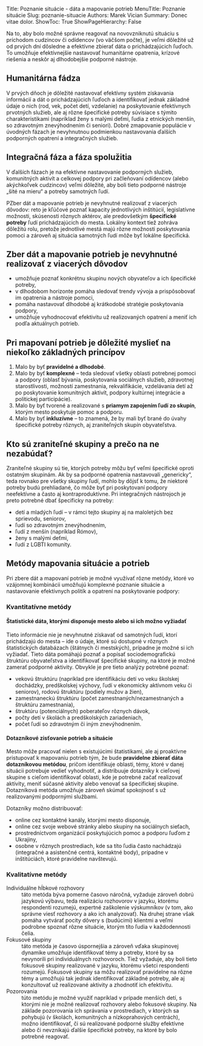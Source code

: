 Title: Poznanie situácie - dáta a mapovanie potrieb
MenuTitle: Poznanie situácie
Slug: poznanie-situacie
Authors: Marek Vician
Summary: Donec vitae dolor.
ShowToc: True
ShowPageHierarchy: False

Na to, aby bolo možné správne reagovať na novovzniknutú situáciu s príchodom cudzincov či odídencov (vo väčšom počte), je veľmi dôležité už od prvých dní dôsledne a efektívne zbierať dáta o prichádzajúcich ľuďoch. To umožňuje efektívnejšie nastavovať humanitárne opatrenia, krízové riešenia a neskôr aj dlhodobejšie podporné nástroje. 

## Humanitárna fádza

V prvých dňoch je dôležité nastavovať efektívny systém získavania informácií a dát o prichádzajúcich ľuďoch a identifikovať jednak základné údaje o nich (rod, vek, počet detí, vzdelanie) na poskytovanie efektívnych prvotných služieb, ale aj rôzne špecifické potreby súvisiace s týmito charakteristikami (napríklad ženy s malými deťmi, ľudia z etnických menšín, so zdravotným znevýhodnením či seniori). Dobré zmapovanie populácie v úvodných fázach je nevyhnutnou podmienkou nastavovania ďalších podporných opatrení a integračných služieb. 

## Integračná fáza a fáza spolužitia

V ďalších fázach je na efektívne nastavovanie podporných služieb, komunitných aktivít a celkovej podpory pri začleňovaní odídencov (alebo akýchkoľvek cudzincov) veľmi dôležité, aby boli tieto podporné nástroje „šité na mieru“ a potreby samotných ľudí. 

PZber dát a mapovanie potrieb je nevyhnutné realizovať z viacerých dôvodov:
reto je kľúčové poznať kapacity jednotlivých inštitúcií, legislatívne možnosti, skúsenosti rôznych aktérov, ale predovšetkým **špecifické potreby** ľudí prichádzajúcich do mesta. Lokálny kontext tiež zohráva dôležitú rolu, pretože jednotlivé mestá majú rôzne možnosti poskytovania pomoci a zároveň aj situácia samotných ľudí môže byť lokálne špecifická. 

<h2 data-toc-text="Dôvody mapovania potrieb">Zber dát a mapovanie potrieb je nevyhnutné realizovať z viacerých dôvodov</h2>

- umožňuje poznať konkrétnu skupinu nových obyvateľov a ich špecifické potreby,
- v dlhodobom horizonte pomáha sledovať trendy vývoja a prispôsobovať im opatrenia a nástroje pomoci,
- pomáha nastavovať dlhodobé aj krátkodobé stratégie poskytovania podpory,
- umožňuje vyhodnocovať efektivitu už realizovaných opatrení a meniť ich podľa aktuálnych potrieb.

<h2 data-toc-text="Princípy mapovania potrieb">Pri mapovaní potrieb je dôležité myslieť na niekoľko základných princípov</h2>

1. Malo by byť **pravidelné a dlhodobé**.
2. Malo by byť **komplexné** – teda sledovať všetky oblasti potrebnej pomoci a podpory (oblasť bývania, poskytovania sociálnych služieb, zdravotnej starostlivosti, možností zamestnania, rekvalifikácie, vzdelávania detí až po poskytovanie komunitných aktivít, podpory kultúrnej integrácie a politickej participácie).
3. Malo by byť tvorené a realizované s **priamym zapojením ľudí zo skupín**, ktorým mesto poskytuje pomoc a podporu.
4. Malo by byť **inkluzívne** – to znamená, že by mali byť brané do úvahy špecifické potreby rôznych, aj zraniteľných skupín obyvateľstva.

<h2 data-toc-text="Zraniteľné skupiny">Kto sú zraniteľné skupiny a prečo na ne nezabúdať?</h2>

Zraniteľné skupiny sú tie, ktorých potreby môžu byť veľmi špecifické oproti ostatným skupinám. Ak by sa podporné opatrenia nastavovali „genericky“, teda rovnako pre všetky skupiny ľudí, mohlo by dôjsť k tomu, že niektoré potreby budú prehliadané, čo môže byť pri poskytovaní podpory neefektívne a často aj kontraproduktívne. Pri integračných nástrojoch je preto potrebné dbať špecificky na potreby: 

- detí a mladých ľudí – v rámci tejto skupiny aj na maloletých bez sprievodu,
  seniorov,
- ľudí so zdravotným znevýhodnením,
- ľudí z menšín (napríklad Rómov),
- ženy s malými deťmi,
- ľudí z LGBTI komunity.

## Metódy mapovania situácie a potrieb

Pri zbere dát a mapovaní potrieb je možné využívať rôzne metódy, ktoré vo vzájomnej kombinácii umožňujú komplexné poznanie situácie a nastavovanie efektívnych politík a opatrení na poskytovanie podpory:


### Kvantitatívne metódy 

#### Štatistické dáta, ktorými disponuje mesto alebo si ich možno vyžiadať 

Tieto informácie nie je nevyhnutné získavať od samotných ľudí, ktorí prichádzajú do mesta – ide o údaje, ktoré sú dostupné v rôznych štatistických databázach (štátnych či mestských), prípadne je možné si ich vyžiadať. Tieto dáta pomáhajú poznať a popísať sociodemografickú štruktúru obyvateľstva a identifikovať špecifické skupiny, na ktoré je možné zamerať podporné aktivity. Obvykle je pre tieto analýzy potrebné poznať:

- vekovú štruktúru (napríklad pre identifikáciu detí vo veku školskej dochádzky, predškolskej výchovy, ľudí v ekonomicky aktívnom veku či seniorov), 
  rodovú štruktúru (podiely mužov a žien),
- zamestnaneckú štruktúru (počet zamestnaných/nezamestnaných a štruktúru zamestnania),
- štruktúru (potenciálnych) poberateľov rôznych dávok,
- počty detí v školách a predškolských zariadeniach,
- počet ľudí so zdravotným či iným znevýhodnením. 

#### Dotazníkové zisťovanie potrieb a situácie

Mesto môže pracovať nielen s existujúcimi štatistikami, ale aj proaktívne pristupovať k mapovaniu potrieb tým, že bude **pravidelne zbierať dáta dotazníkovou metódou**, pričom identifikuje oblasti, témy, ktoré v danej situácii potrebuje vedieť vyhodnotiť, a distribuuje dotazníky k cieľovej skupine s cieľom identifikovať oblasti, kde je potrebné začať realizovať aktivity, meniť súčasné aktivity alebo venovať sa špecifickej skupine. Dotazníková metóda umožňuje zároveň skúmať spokojnosť s už realizovanými podpornými službami.

Dotazníky možno distribuovať:

- online cez kontaktné kanály, ktorými mesto disponuje,
- online cez svoje webové stránky alebo skupiny na sociálnych sieťach,
- prostredníctvom organizácií poskytujúcich pomoc a podporu ľuďom z Ukrajiny,
- osobne v rôznych prostrediach, kde sa títo ľudia často nachádzajú (integračné a asistenčné centrá, kontaktné body), prípadne v inštitúciách, ktoré pravidelne navštevujú. 

### Kvalitatívne metódy

<dl>

<dt>Individuálne hĺbkové rozhovory</dt>
<dd>táto metóda býva pomerne časovo náročná, vyžaduje zároveň dobrú jazykovú výbavu, teda realizáciu rozhovorov v jazyku, ktorému respondenti rozumejú, expertné zaškolenie výskumníkov (v tom, ako správne viesť rozhovory a ako ich analyzovať). Na druhej strane však pomáha vytvárať pocity dôvery s (budúcimi) klientmi a veľmi podrobne spoznať rôzne situácie, ktorým títo ľudia v každodennosti čelia.</dd>

<dt>Fokusové skupiny</dt>
<dd>táto metóda je časovo úspornejšia a zároveň vďaka skupinovej dynamike umožňuje identifikovať témy a potreby, ktoré by sa nevynorili pri individuálnych rozhovoroch. Tiež vyžaduje, aby boli tieto fokusové skupiny realizované v jazyku, ktorému všetci respondenti rozumejú. Fokusové skupiny sa môžu realizovať pravidelne na rôzne témy a umožňujú tak jednak identifikovať základné potreby, ale aj konzultovať už realizované aktivity a zhodnotiť ich efektivitu.
</dd>

<dt>Pozorovania</dt>
<dd>túto metódu je možné využiť napríklad v prípade menších detí, s ktorými nie je možné realizovať rozhovory alebo fokusové skupiny. Na základe pozorovania ich správania v prostrediach, v ktorých sa pohybujú (v školách, komunitných a nízkoprahových centrách), možno identifikovať, či sú realizované podporné služby efektívne alebo či nevznikajú ďalšie špecifické potreby, na ktoré by bolo potrebné reagovať.</dd>

</dl>









